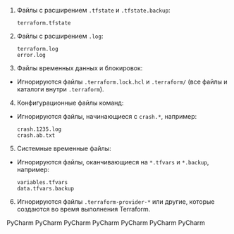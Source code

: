 1. Файлы с расширением `.tfstate` и `.tfstate.backup`:
     ```
     terraform.tfstate
     ```
   
2. Файлы с расширением `.log`:
     ```
     terraform.log
     error.log
     ```

3. Файлы временных данных и блокировок:
* Игнорируются файлы `.terraform.lock.hcl` и `.terraform/` (все файлы и каталоги внутри `.terraform`).

4. Конфигурационные файлы команд: 
* Игнорируются файлы, начинающиеся с `crash.*`, например:
     ```
     crash.1235.log
     crash.ab.txt
     ```

5. Системные временные файлы:
* Игнорируются файлы, оканчивающиеся на `*.tfvars` и `*.backup`, например:
     ```
     variables.tfvars
     data.tfvars.backup
     ```

6. Игнорируются файлы `.terraform-provider-*` или другие, которые создаются во время выполнения Terraform.


 PyCharm PyCharm PyCharm PyCharm PyCharm PyCharm PyCharm
